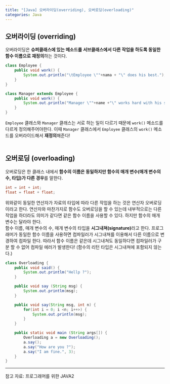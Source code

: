 ```yaml
---
title: "[Java] 오버라이딩(overriding), 오버로딩(overloading)"
categories: Java
---
```


## 오버라이딩 (overriding)
오버라이딩은 <b>슈퍼클래스에 있는 메소드를 서브클래스에서 다른 작업을 하도록 동일한 함수 이름으로 재정의</b>하는 것이다. 

```java
class Employee {
    public void work() {
        System.out.println("\tEmployee \""+nama + "\" does his best.");
    }
}

class Manager extends Employee {
    public void work() {
        System.out.println("Manager \""+name +"\" works hard with his subordinates in "+dept+" dept.");
    }
}
```
```Employee``` 클래스와 ```Manager``` 클래스는 서로 하는 일이 다르기 때문에 ```work()``` 메소드를 다르게 정의해주어야한다. 이때 ```Manager``` 클래스에서 ```Employee``` 클래스의 ```work()``` 메소드를 오버라이드해서 <b>재정의</b>해준다!
<br><br>
## 오버로딩 (overloading)
오버로딩은 한 클래스 내에서 <b>함수의 이름은 동일하지만 함수의 매개 변수(매개 변수의 수, 타입)가 다른 경우</b>를 말한다.
```java
int = int + int;
float = float + float;
```
위와같이 동일한 연산자가 자료의 타입에 따라 다른 작업을 하는 것은 연산자 오버로딩이라고 한다.
연산자와 마찬가지로 함수도 오버로딩을 할 수 있는데 내부적으로는 다른 작업을 하더라도 의미가 같다면 같은 함수 이름을 사용할 수 있다.
하지만 함수의 매개 변수는 달라야 한다.  
함수 이름, 매개 변수의 수, 매개 변수의 타입을 <b>시그내쳐(signature)</b>라고 한다. 프로그래머가 동일한 함수 이름을 사용하면 컴파일러가 시그내쳐를 이용해서 다른 이름으로 변경하여 컴파일 한다. 따라서 함수 이름은 같은데 시그내쳐도 동일하다면 컴파일러가 구분 할 수 없어 컴파일 에러가 발생한다! (함수의 리턴 타입은 시그내쳐에 포함되지 않는다.)

```java
class Overloading {
    public void said() {
        System.out.printlm("Hellp ?");
    }

    public void say (String msg) {
        System.out.printlm(msg);
    }

    public void say(String msg, int n) {
        for(int i = 0; i <n; i++>) {
            System.out.println(msg);
        }
    }

    public static void main (String args[]) {
        Overloading a = new Overloading();
        a.say();
        a.say("How are you ?");
        a.say("I am fine.", 3);
    }
}
```
---
참고 자료: 프로그래머를 위한 JAVA2